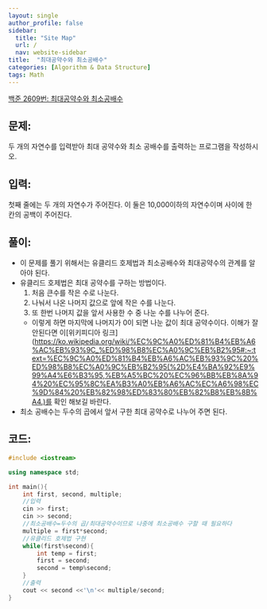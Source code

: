 ```yaml
---
layout: single
author_profile: false
sidebar:
  title: "Site Map"
  url: /
  nav: website-sidebar
title:  "최대공약수와 최소공배수"
categories: [Algorithm & Data Structure]
tags: Math
---
```


[백준 2609번: 최대공약수와 최소공배수](https://www.acmicpc.net/problem/2609)

## 문제:

두 개의 자연수를 입력받아 최대 공약수와 최소 공배수를 출력하는 프로그램을 작성하시오.

## 입력:

첫째 줄에는 두 개의 자연수가 주어진다. 이 둘은 10,000이하의 자연수이며 사이에 한 칸의 공백이 주어진다.

## 풀이:

- 이 문제를 풀기 위해서는 유클리드 호제법과 최소공배수와 최대공약수의 관계를 알아야 된다.
- 유클리드 호제법은 최대 공약수를 구하는 방법이다.
    1. 처음 큰수를 작은 수로 나눈다.
    2. 나눠서 나온 나머지 값으로 앞에 작은 수를 나눈다.
    3. 또 한번 나머지 값을 앞서 사용한 수 중 나눈 수를 나누어 준다.
    - 이렇게 하면 마지막에 나머지가 0이 되면 나눈 값이 최대 공약수이다. 이해가 잘 안된다면 이[위키피디아 링크](https://ko.wikipedia.org/wiki/%EC%9C%A0%ED%81%B4%EB%A6%AC%EB%93%9C_%ED%98%B8%EC%A0%9C%EB%B2%95#:~:text=%EC%9C%A0%ED%81%B4%EB%A6%AC%EB%93%9C%20%ED%98%B8%EC%A0%9C%EB%B2%95(%2D%E4%BA%92%E9%99%A4%E6%B3%95,%EB%A5%BC%20%EC%96%BB%EB%8A%94%20%EC%95%8C%EA%B3%A0%EB%A6%AC%EC%A6%98%EC%9D%84%20%EB%82%98%ED%83%80%EB%82%B8%EB%8B%A4.)를 확인 해보길 바란다.
- 최소 공배수는 두수의 곱에서 앞서 구한 최대 공약수로 나누어 주면 된다.

## 코드:

```cpp
#include <iostream>

using namespace std;

int main(){
	int first, second, multiple;
	//입력
	cin >> first;
	cin >> second;
	//최소공배수=두수의 곱/최대공약수이므로 나중에 최소공배수 구할 때 필요하다 
	multiple = first*second;
	//유클리드 호제법 구현 
	while(first%second){
		int temp = first;
		first = second;
		second = temp%second;
	}
	//출력 
	cout << second <<'\n'<< multiple/second;
}
```
